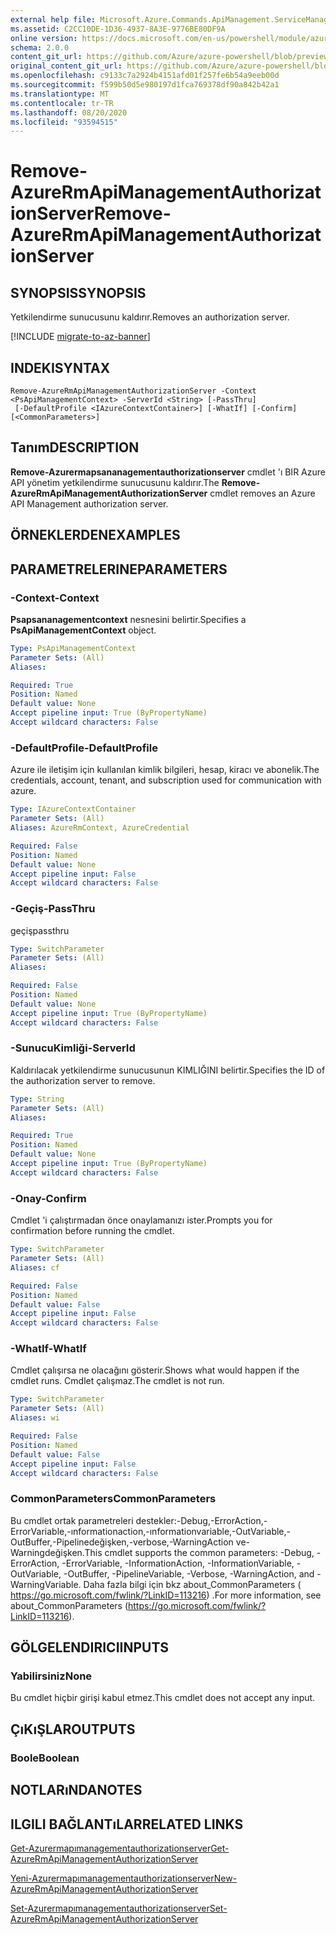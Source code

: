 ```yaml
---
external help file: Microsoft.Azure.Commands.ApiManagement.ServiceManagement.dll-Help.xml
ms.assetid: C2CC10DE-1D36-4937-8A3E-9776BE80DF9A
online version: https://docs.microsoft.com/en-us/powershell/module/azurerm.apimanagement/remove-azurermapimanagementauthorizationserver
schema: 2.0.0
content_git_url: https://github.com/Azure/azure-powershell/blob/preview/src/ResourceManager/ApiManagement/Commands.ApiManagement/help/Remove-AzureRmApiManagementAuthorizationServer.md
original_content_git_url: https://github.com/Azure/azure-powershell/blob/preview/src/ResourceManager/ApiManagement/Commands.ApiManagement/help/Remove-AzureRmApiManagementAuthorizationServer.md
ms.openlocfilehash: c9133c7a2924b4151afd01f257fe6b54a9eeb00d
ms.sourcegitcommit: f599b50d5e980197d1fca769378df90a842b42a1
ms.translationtype: MT
ms.contentlocale: tr-TR
ms.lasthandoff: 08/20/2020
ms.locfileid: "93594515"
---
```

# <span data-ttu-id="145ad-101">Remove-AzureRmApiManagementAuthorizationServer</span><span class="sxs-lookup"><span data-stu-id="145ad-101">Remove-AzureRmApiManagementAuthorizationServer</span></span>

## <span data-ttu-id="145ad-102">SYNOPSIS</span><span class="sxs-lookup"><span data-stu-id="145ad-102">SYNOPSIS</span></span>
<span data-ttu-id="145ad-103">Yetkilendirme sunucusunu kaldırır.</span><span class="sxs-lookup"><span data-stu-id="145ad-103">Removes an authorization server.</span></span>

[!INCLUDE [migrate-to-az-banner](../../includes/migrate-to-az-banner.md)]

## <span data-ttu-id="145ad-104">INDEKI</span><span class="sxs-lookup"><span data-stu-id="145ad-104">SYNTAX</span></span>

```
Remove-AzureRmApiManagementAuthorizationServer -Context <PsApiManagementContext> -ServerId <String> [-PassThru]
 [-DefaultProfile <IAzureContextContainer>] [-WhatIf] [-Confirm] [<CommonParameters>]
```

## <span data-ttu-id="145ad-105">Tanım</span><span class="sxs-lookup"><span data-stu-id="145ad-105">DESCRIPTION</span></span>
<span data-ttu-id="145ad-106">**Remove-Azurermapsananagementauthorizationserver** cmdlet 'ı BIR Azure API yönetim yetkilendirme sunucusunu kaldırır.</span><span class="sxs-lookup"><span data-stu-id="145ad-106">The **Remove-AzureRmApiManagementAuthorizationServer** cmdlet removes an Azure API Management authorization server.</span></span>

## <span data-ttu-id="145ad-107">ÖRNEKLERDEN</span><span class="sxs-lookup"><span data-stu-id="145ad-107">EXAMPLES</span></span>

## <span data-ttu-id="145ad-108">PARAMETRELERINE</span><span class="sxs-lookup"><span data-stu-id="145ad-108">PARAMETERS</span></span>

### <span data-ttu-id="145ad-109">-Context</span><span class="sxs-lookup"><span data-stu-id="145ad-109">-Context</span></span>
<span data-ttu-id="145ad-110">**Psapsananagementcontext** nesnesini belirtir.</span><span class="sxs-lookup"><span data-stu-id="145ad-110">Specifies a **PsApiManagementContext** object.</span></span>

```yaml
Type: PsApiManagementContext
Parameter Sets: (All)
Aliases: 

Required: True
Position: Named
Default value: None
Accept pipeline input: True (ByPropertyName)
Accept wildcard characters: False
```

### <span data-ttu-id="145ad-111">-DefaultProfile</span><span class="sxs-lookup"><span data-stu-id="145ad-111">-DefaultProfile</span></span>
<span data-ttu-id="145ad-112">Azure ile iletişim için kullanılan kimlik bilgileri, hesap, kiracı ve abonelik.</span><span class="sxs-lookup"><span data-stu-id="145ad-112">The credentials, account, tenant, and subscription used for communication with azure.</span></span>
 
```yaml
Type: IAzureContextContainer
Parameter Sets: (All)
Aliases: AzureRmContext, AzureCredential

Required: False
Position: Named
Default value: None
Accept pipeline input: False
Accept wildcard characters: False
```

### <span data-ttu-id="145ad-113">-Geçiş</span><span class="sxs-lookup"><span data-stu-id="145ad-113">-PassThru</span></span>
<span data-ttu-id="145ad-114">geçiş</span><span class="sxs-lookup"><span data-stu-id="145ad-114">passthru</span></span>

```yaml
Type: SwitchParameter
Parameter Sets: (All)
Aliases: 

Required: False
Position: Named
Default value: None
Accept pipeline input: True (ByPropertyName)
Accept wildcard characters: False
```

### <span data-ttu-id="145ad-115">-SunucuKimliği</span><span class="sxs-lookup"><span data-stu-id="145ad-115">-ServerId</span></span>
<span data-ttu-id="145ad-116">Kaldırılacak yetkilendirme sunucusunun KIMLIĞINI belirtir.</span><span class="sxs-lookup"><span data-stu-id="145ad-116">Specifies the ID of the authorization server to remove.</span></span>

```yaml
Type: String
Parameter Sets: (All)
Aliases: 

Required: True
Position: Named
Default value: None
Accept pipeline input: True (ByPropertyName)
Accept wildcard characters: False
```

### <span data-ttu-id="145ad-117">-Onay</span><span class="sxs-lookup"><span data-stu-id="145ad-117">-Confirm</span></span>
<span data-ttu-id="145ad-118">Cmdlet 'i çalıştırmadan önce onaylamanızı ister.</span><span class="sxs-lookup"><span data-stu-id="145ad-118">Prompts you for confirmation before running the cmdlet.</span></span>

```yaml
Type: SwitchParameter
Parameter Sets: (All)
Aliases: cf

Required: False
Position: Named
Default value: False
Accept pipeline input: False
Accept wildcard characters: False
```

### <span data-ttu-id="145ad-119">-WhatIf</span><span class="sxs-lookup"><span data-stu-id="145ad-119">-WhatIf</span></span>
<span data-ttu-id="145ad-120">Cmdlet çalışırsa ne olacağını gösterir.</span><span class="sxs-lookup"><span data-stu-id="145ad-120">Shows what would happen if the cmdlet runs.</span></span>
<span data-ttu-id="145ad-121">Cmdlet çalışmaz.</span><span class="sxs-lookup"><span data-stu-id="145ad-121">The cmdlet is not run.</span></span>

```yaml
Type: SwitchParameter
Parameter Sets: (All)
Aliases: wi

Required: False
Position: Named
Default value: False
Accept pipeline input: False
Accept wildcard characters: False
```

### <span data-ttu-id="145ad-122">CommonParameters</span><span class="sxs-lookup"><span data-stu-id="145ad-122">CommonParameters</span></span>
<span data-ttu-id="145ad-123">Bu cmdlet ortak parametreleri destekler:-Debug,-ErrorAction,-ErrorVariable,-ınformationaction,-ınformationvariable,-OutVariable,-OutBuffer,-Pipelinedeğişken,-verbose,-WarningAction ve-Warningdeğişken.</span><span class="sxs-lookup"><span data-stu-id="145ad-123">This cmdlet supports the common parameters: -Debug, -ErrorAction, -ErrorVariable, -InformationAction, -InformationVariable, -OutVariable, -OutBuffer, -PipelineVariable, -Verbose, -WarningAction, and -WarningVariable.</span></span> <span data-ttu-id="145ad-124">Daha fazla bilgi için bkz about_CommonParameters ( https://go.microsoft.com/fwlink/?LinkID=113216) .</span><span class="sxs-lookup"><span data-stu-id="145ad-124">For more information, see about_CommonParameters (https://go.microsoft.com/fwlink/?LinkID=113216).</span></span>

## <span data-ttu-id="145ad-125">GÖLGELENDIRICI</span><span class="sxs-lookup"><span data-stu-id="145ad-125">INPUTS</span></span>

### <span data-ttu-id="145ad-126">Yabilirsiniz</span><span class="sxs-lookup"><span data-stu-id="145ad-126">None</span></span>
<span data-ttu-id="145ad-127">Bu cmdlet hiçbir girişi kabul etmez.</span><span class="sxs-lookup"><span data-stu-id="145ad-127">This cmdlet does not accept any input.</span></span>

## <span data-ttu-id="145ad-128">ÇıKıŞLAR</span><span class="sxs-lookup"><span data-stu-id="145ad-128">OUTPUTS</span></span>

### <span data-ttu-id="145ad-129">Boole</span><span class="sxs-lookup"><span data-stu-id="145ad-129">Boolean</span></span>

## <span data-ttu-id="145ad-130">NOTLARıNDA</span><span class="sxs-lookup"><span data-stu-id="145ad-130">NOTES</span></span>

## <span data-ttu-id="145ad-131">ILGILI BAĞLANTıLAR</span><span class="sxs-lookup"><span data-stu-id="145ad-131">RELATED LINKS</span></span>

[<span data-ttu-id="145ad-132">Get-Azurermapımanagementauthorizationserver</span><span class="sxs-lookup"><span data-stu-id="145ad-132">Get-AzureRmApiManagementAuthorizationServer</span></span>](./Get-AzureRmApiManagementAuthorizationServer.md)

[<span data-ttu-id="145ad-133">Yeni-Azurermapımanagementauthorizationserver</span><span class="sxs-lookup"><span data-stu-id="145ad-133">New-AzureRmApiManagementAuthorizationServer</span></span>](./New-AzureRmApiManagementAuthorizationServer.md)

[<span data-ttu-id="145ad-134">Set-Azurermapımanagementauthorizationserver</span><span class="sxs-lookup"><span data-stu-id="145ad-134">Set-AzureRmApiManagementAuthorizationServer</span></span>](./Set-AzureRmApiManagementAuthorizationServer.md)


